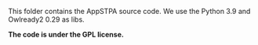 This folder contains the AppSTPA source code. We use the Python 3.9 and Owlready2 0.29 as libs.

**The code is under the GPL license.**
